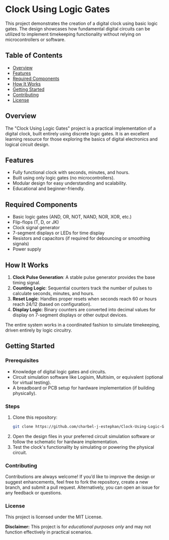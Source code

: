 # Clock Using Logic Gates

This project demonstrates the creation of a digital clock using basic logic gates. The design showcases how fundamental digital circuits can be utilized to implement timekeeping functionality without relying on microcontrollers or software.

## Table of Contents
- [Overview](#overview)
- [Features](#features)
- [Required Components](#required-components)
- [How It Works](#how-it-works)
- [Getting Started](#getting-started)
- [Contributing](#contributing)
- [License](#license)

## Overview

The "Clock Using Logic Gates" project is a practical implementation of a digital clock, built entirely using discrete logic gates. It is an excellent learning resource for those exploring the basics of digital electronics and logical circuit design.

## Features

- Fully functional clock with seconds, minutes, and hours.
- Built using only logic gates (no microcontrollers).
- Modular design for easy understanding and scalability.
- Educational and beginner-friendly.

## Required Components

- Basic logic gates (AND, OR, NOT, NAND, NOR, XOR, etc.)
- Flip-flops (T, D, or JK)
- Clock signal generator
- 7-segment displays or LEDs for time display
- Resistors and capacitors (if required for debouncing or smoothing signals)
- Power supply

## How It Works

1. **Clock Pulse Generation**: A stable pulse generator provides the base timing signal.
2. **Counting Logic**: Sequential counters track the number of pulses to calculate seconds, minutes, and hours.
3. **Reset Logic**: Handles proper resets when seconds reach 60 or hours reach 24/12 (based on configuration).
4. **Display Logic**: Binary counters are converted into decimal values for display on 7-segment displays or other output devices.

The entire system works in a coordinated fashion to simulate timekeeping, driven entirely by logic circuitry.

## Getting Started

### Prerequisites

- Knowledge of digital logic gates and circuits.
- Circuit simulation software like Logisim, Multisim, or equivalent (optional for virtual testing).
- A breadboard or PCB setup for hardware implementation (if building physically).

### Steps

1. Clone this repository:
   ```bash
   git clone https://github.com/charbel-j-estephan/Clock-Using-Logic-Gates-.git
2. Open the design files in your preferred circuit simulation software or follow the schematic for hardware implementation.
3. Test the clock's functionality by simulating or powering the physical circuit.
   
### Contributing

Contributions are always welcome! If you’d like to improve the design or suggest enhancements, feel free to fork the repository, create a new branch, and submit a pull request. Alternatively, you can open an issue for any feedback or questions.

### License

This project is licensed under the MIT License.

**Disclaimer:** This project is for _educational purposes only_ and may not function effectively in practical scenarios.
